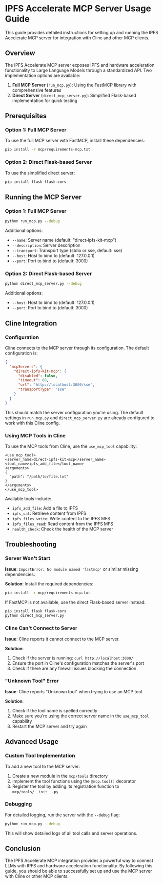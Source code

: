 # IPFS Accelerate MCP Server Usage Guide

This guide provides detailed instructions for setting up and running the IPFS Accelerate MCP server for integration with Cline and other MCP clients.

## Overview

The IPFS Accelerate MCP server exposes IPFS and hardware acceleration functionality to Large Language Models through a standardized API. Two implementation options are available:

1. **Full MCP Server** (`run_mcp.py`): Using the FastMCP library with comprehensive features
2. **Direct Server** (`direct_mcp_server.py`): Simplified Flask-based implementation for quick testing

## Prerequisites

### Option 1: Full MCP Server

To use the full MCP server with FastMCP, install these dependencies:

```bash
pip install -r mcp/requirements-mcp.txt
```

### Option 2: Direct Flask-based Server

To use the simplified direct server:

```bash
pip install flask flask-cors
```

## Running the MCP Server

### Option 1: Full MCP Server

```bash
python run_mcp.py --debug
```

Additional options:
- `--name`: Server name (default: "direct-ipfs-kit-mcp")
- `--description`: Server description
- `--transport`: Transport type (stdio or sse, default: sse)
- `--host`: Host to bind to (default: 127.0.0.1)
- `--port`: Port to bind to (default: 3000)

### Option 2: Direct Flask-based Server

```bash
python direct_mcp_server.py --debug
```

Additional options:
- `--host`: Host to bind to (default: 127.0.0.1)
- `--port`: Port to bind to (default: 3000)

## Cline Integration

### Configuration

Cline connects to the MCP server through its configuration. The default configuration is:

```json
{
  "mcpServers": {
    "direct-ipfs-kit-mcp": {
      "disabled": false,
      "timeout": 60,
      "url": "http://localhost:3000/sse",
      "transportType": "sse"
    }
  }
}
```

This should match the server configuration you're using. The default settings in `run_mcp.py` and `direct_mcp_server.py` are already configured to work with this Cline config.

### Using MCP Tools in Cline

To use the MCP tools from Cline, use the `use_mcp_tool` capability:

```
<use_mcp_tool>
<server_name>direct-ipfs-kit-mcp</server_name>
<tool_name>ipfs_add_file</tool_name>
<arguments>
{
  "path": "/path/to/file.txt"
}
</arguments>
</use_mcp_tool>
```

Available tools include:
- `ipfs_add_file`: Add a file to IPFS
- `ipfs_cat`: Retrieve content from IPFS
- `ipfs_files_write`: Write content to the IPFS MFS
- `ipfs_files_read`: Read content from the IPFS MFS
- `health_check`: Check the health of the MCP server

## Troubleshooting

### Server Won't Start

**Issue**: `ImportError: No module named 'fastmcp'` or similar missing dependencies.

**Solution**: Install the required dependencies:
```bash
pip install -r mcp/requirements-mcp.txt
```

If FastMCP is not available, use the direct Flask-based server instead:
```bash
pip install flask flask-cors
python direct_mcp_server.py
```

### Cline Can't Connect to Server

**Issue**: Cline reports it cannot connect to the MCP server.

**Solution**:
1. Check if the server is running: `curl http://localhost:3000/`
2. Ensure the port in Cline's configuration matches the server's port
3. Check if there are any firewall issues blocking the connection

### "Unknown Tool" Error

**Issue**: Cline reports "Unknown tool" when trying to use an MCP tool.

**Solution**: 
1. Check if the tool name is spelled correctly
2. Make sure you're using the correct server name in the `use_mcp_tool` capability
3. Restart the MCP server and try again

## Advanced Usage

### Custom Tool Implementation

To add a new tool to the MCP server:

1. Create a new module in the `mcp/tools` directory
2. Implement the tool functions using the `@mcp.tool()` decorator
3. Register the tool by adding its registration function to `mcp/tools/__init__.py`

### Debugging

For detailed logging, run the server with the `--debug` flag:

```bash
python run_mcp.py --debug
```

This will show detailed logs of all tool calls and server operations.

## Conclusion

The IPFS Accelerate MCP integration provides a powerful way to connect LLMs with IPFS and hardware acceleration functionality. By following this guide, you should be able to successfully set up and use the MCP server with Cline or other MCP clients.

